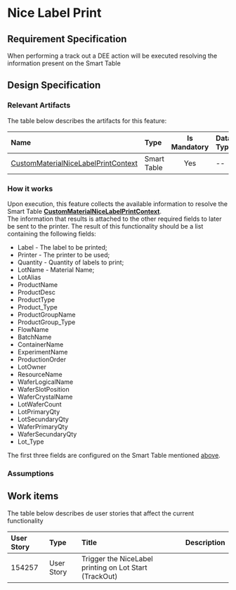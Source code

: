 # Nice Label Print

## Requirement Specification
When performing a track out a DEE action will be executed resolving the information present on the Smart Table

## Design Specification

### Relevant Artifacts
The table below describes the artifacts for this feature:

Name          | Type      | Is Mandatory | Data Type | Description 
:------------ | :-------- | :----------: | :-------- | :-----------
[CustomMaterialNiceLabelPrintContext](/AMSOsram/techspec>artifacts>smarttables>CustomMaterialNiceLabelPrintContext) | Smart Table | Yes | -- |


### How it works
Upon execution, this feature collects the available information to resolve the Smart Table **[CustomMaterialNiceLabelPrintContext](/AMSOsram/techspec>artifacts>smarttables>CustomMaterialNiceLabelPrintContext)**.  
The information that results is attached to the other required fields to later be sent to the printer.
The result of this functionality should be a list containing the following fields:
* Label - The label to be printed;
* Printer - The printer to be used;
* Quantity - Quantity of labels to print;
* LotName - Material Name;
* LotAlias
* ProductName
* ProductDesc
* ProductType
* Product_Type
* ProductGroupName
* ProductGroup_Type
* FlowName
* BatchName
* ContainerName
* ExperimentName
* ProductionOrder
* LotOwner                                        
* ResourceName
* WaferLogicalName
* WaferSlotPosition
* WaferCrystalName
* LotWaferCount
* LotPrimaryQty
* LotSecundaryQty
* WaferPrimaryQty
* WaferSecundaryQty
* Lot_Type

The first three fields are configured on the Smart Table mentioned [above](#relevant-artifacts).  


### Assumptions


## Work items

The table below describes de user stories that affect the current functionality

| User Story | Type       | Title                                                  | Description |
| :--------- | :--------- | :----------------------------------------------------- | :---------- |
| 154257     | User Story | Trigger the NiceLabel printing on Lot Start (TrackOut) |             |